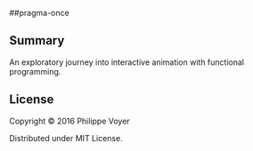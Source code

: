 #\#pragma-once

## Summary

An exploratory journey into interactive animation with functional programming.


## License

Copyright © 2016 Philippe Voyer

Distributed under MIT License.
